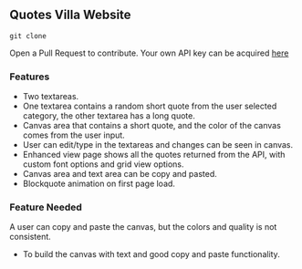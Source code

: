 ## Quotes Villa Website
```
git clone
```
Open a Pull Request to contribute.
Your own API key can be acquired [here](https://rapidapi.com/peelu/api/quotes-villa/)
### Features
- Two textareas.
- One textarea contains a random short quote from the user selected category, the other
  textarea has a long quote.
- Canvas area that contains a short quote, and the color of the canvas comes from the user input.
- User can edit/type in the textareas and changes can be seen in canvas.
- Enhanced view page shows all the quotes returned from the API, with custom font options
  and grid view options.
- Canvas area and text area can be copy and pasted.
- Blockquote animation on first page load.
### Feature Needed
A user can copy and paste the canvas, but the colors and quality is not consistent.
- To build the canvas with text and good copy and paste functionality.